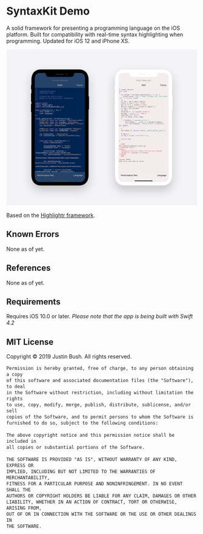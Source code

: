 # SyntaxKit Demo
A solid framework for presenting a programming language on the iOS platform. Built for compatibility with real-time syntax highlighting when programming. Updated for iOS 12 and iPhone XS.

<img src="Cover.png" width="860" />

Based on the <a href="https://github.com/raspu/Highlightr">Highlightr framework</a>.

## Known Errors
None as of yet.

## References
None as of yet.

## Requirements
Requires iOS 10.0 or later.
<i>Please note that the app is being built with Swift 4.2</i>

## MIT License

Copyright © 2019 Justin Bush. All rights reserved.

```
Permission is hereby granted, free of charge, to any person obtaining a copy
of this software and associated documentation files (the "Software"), to deal
in the Software without restriction, including without limitation the rights
to use, copy, modify, merge, publish, distribute, sublicense, and/or sell
copies of the Software, and to permit persons to whom the Software is
furnished to do so, subject to the following conditions:

The above copyright notice and this permission notice shall be included in
all copies or substantial portions of the Software.

THE SOFTWARE IS PROVIDED "AS IS", WITHOUT WARRANTY OF ANY KIND, EXPRESS OR
IMPLIED, INCLUDING BUT NOT LIMITED TO THE WARRANTIES OF MERCHANTABILITY,
FITNESS FOR A PARTICULAR PURPOSE AND NONINFRINGEMENT. IN NO EVENT SHALL THE
AUTHORS OR COPYRIGHT HOLDERS BE LIABLE FOR ANY CLAIM, DAMAGES OR OTHER
LIABILITY, WHETHER IN AN ACTION OF CONTRACT, TORT OR OTHERWISE, ARISING FROM,
OUT OF OR IN CONNECTION WITH THE SOFTWARE OR THE USE OR OTHER DEALINGS IN
THE SOFTWARE.
```
